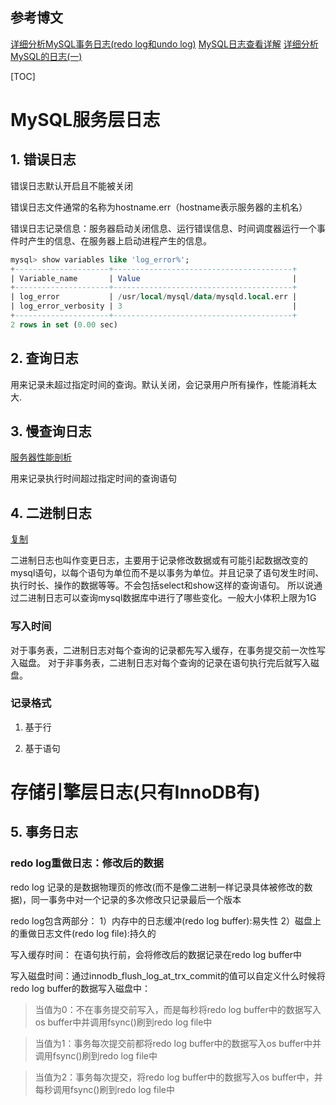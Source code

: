 ## 参考博文
[详细分析MySQL事务日志(redo log和undo log)](https://www.cnblogs.com/f-ck-need-u/archive/2018/05/08/9010872.html)
[MySQL日志查看详解](https://www.cnblogs.com/mungerz/p/10442791.html)
[详细分析MySQL的日志(一)](https://www.cnblogs.com/f-ck-need-u/p/9001061.html#blog5)

[TOC]

# MySQL服务层日志
## 1. 错误日志
错误日志默认开启且不能被关闭

错误日志文件通常的名称为hostname.err（hostname表示服务器的主机名）

错误日志记录信息：服务器启动关闭信息、运行错误信息、时间调度器运行一个事件时产生的信息、在服务器上启动进程产生的信息。

```SQL
mysql> show variables like 'log_error%';
+---------------------+----------------------------------------+
| Variable_name       | Value                                  |
+---------------------+----------------------------------------+
| log_error           | /usr/local/mysql/data/mysqld.local.err |
| log_error_verbosity | 3                                      |
+---------------------+----------------------------------------+
2 rows in set (0.00 sec)
```

## 2. 查询日志
用来记录未超过指定时间的查询。默认关闭，会记录用户所有操作，性能消耗太大.

## 3. 慢查询日志
[服务器性能剖析](./服务器性能剖析.md)

用来记录执行时间超过指定时间的查询语句


## 4. 二进制日志
[复制](./复制.md)

二进制日志也叫作变更日志，主要用于记录修改数据或有可能引起数据改变的mysql语句，以每个语句为单位而不是以事务为单位。并且记录了语句发生时间、执行时长、操作的数据等等。不会包括select和show这样的查询语句。
所以说通过二进制日志可以查询mysql数据库中进行了哪些变化。一般大小体积上限为1G

### 写入时间
对于事务表，二进制日志对每个查询的记录都先写入缓存，在事务提交前一次性写入磁盘。
对于非事务表，二进制日志对每个查询的记录在语句执行完后就写入磁盘。

### 记录格式
1. 基于行

2. 基于语句


# 存储引擎层日志(只有InnoDB有)
## 5. 事务日志
### redo log重做日志：修改后的数据
redo log 记录的是数据物理页的修改(而不是像二进制一样记录具体被修改的数据)，同一事务中对一个记录的多次修改只记录最后一个版本

redo log包含两部分：
1）内存中的日志缓冲(redo log buffer):易失性
2）磁盘上的重做日志文件(redo log file):持久的

写入缓存时间：
在语句执行前，会将修改后的数据记录在redo log buffer中

写入磁盘时间：通过innodb_flush_log_at_trx_commit的值可以自定义什么时候将redo log buffer的数据写入磁盘中：
>当值为0：不在事务提交前写入，而是每秒将redo log buffer中的数据写入os buffer中并调用fsync()刷到redo log file中

>当值为1：事务每次提交前都将redo log buffer中的数据写入os buffer中并调用fsync()刷到redo log file中

>当值为2：事务每次提交，将redo log buffer中的数据写入os buffer中，并每秒调用fsync()刷到redo log file中

![]()